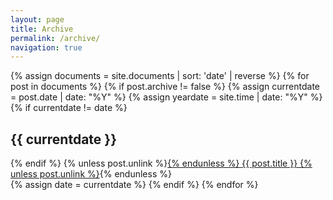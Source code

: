 ```yaml
---
layout: page
title: Archive
permalink: /archive/
navigation: true
---
```


<div class="posts">
{% assign documents = site.documents | sort: 'date' | reverse %}
{% for post in documents %}
  {% if post.archive != false %}
  {% assign currentdate = post.date | date: "%Y" %}
  {% assign yeardate = site.time | date: "%Y" %}
  {% if currentdate != date %}
  <h2 id="date-{{currentdate}}">{{ currentdate }}</h2>
  {% endif %}
  {% unless post.unlink %}<a href="{{ site.baseurl }}{{ post.url }}">{% endunless %}
  {{ post.title }}
  {% unless post.unlink %}</a>{% endunless %}<br/>
  {% assign date = currentdate %}
  {% endif %}
{% endfor %}
</div><!--/posts-->
